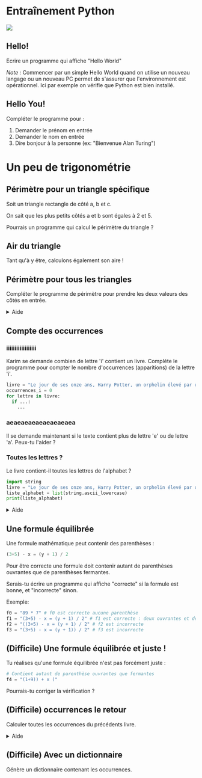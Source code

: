 # Entraînement Python
<img src="https://i.imgur.com/7jFH0SD.jpg?fb">

## Hello!
Ecrire un programme qui affiche "Hello World"

_*Note :*_ Commencer par un simple Hello World quand on utilise un nouveau langage ou un nouveau PC permet de s'assurer que l'environnement est opérationnel. Ici par exemple on vérifie que Python est bien installé.

## Hello You!
Compléter le programme pour :
1. Demander le prénom en entrée
2. Demander le nom en entrée
2. Dire bonjour à la personne (ex: "Bienvenue Alan Turing")

# Un peu de trigonométrie

## Périmètre pour un triangle spécifique
Soit un triangle rectangle de côté a, b et c.

On sait que les plus petits côtés a et b sont égales à 2 et 5.

Pourrais un programme qui calcul le périmètre du triangle ?

## Air du triangle
Tant qu'à y être, calculons également son aire !

## Périmètre pour tous les triangles
Compléter le programme de périmètre pour prendre les deux valeurs des côtés en entrée.
<details>
  <summary>Aide</summary>
  La fonction `input` renvoie une chaîne de caractère, il va falloir convertir pour faire des calculs
</details>

## Compte des occurrences
### iiiiiiiiiiiiiiiiii
Karim se demande combien de lettre 'i' contient un livre.
Compléte le programme pour compter le nombre d'occurrences (apparitions) de la lettre 'i'.
```python
livre = "Le jour de ses onze ans, Harry Potter, un orphelin élevé par un oncle et une tante qui le détestent, voit son existence bouleversée. Un géant vient le chercher pour l'emmener au collège Poudlard, école de sorcellerie, où une place l'attent depuis toujours. Qui est donc Harry Potter ? Et qui est l'effroyable V..., le mage dont personne n'ose prononcer le nom ?"
occurrences_i = 0
for lettre in livre:
  if ...:
    ...
```

### aeaeaeaeaeaeaeaeaea
Il se demande maintenant si le texte contient plus de lettre 'e' ou de lettre 'a'.
Peux-tu l'aider ?


### Toutes les lettres ?
Le livre contient-il toutes les lettres de l'alphabet ?
```python
import string
livre = "Le jour de ses onze ans, Harry Potter, un orphelin élevé par un oncle et une tante qui le détestent, voit son existence bouleversée. Un géant vient le chercher pour l'emmener au collège Poudlard, école de sorcellerie, où une place l'attent depuis toujours. Qui est donc Harry Potter ? Et qui est l'effroyable V..., le mage dont personne n'ose prononcer le nom ?"
liste_alphabet = list(string.ascii_lowercase)
print(liste_alphabet)
```
<details>
  <summary>Aide</summary>
  Tu peux supprimer chaque lettre trouver de la liste, les lettres restantes à la fin sont celles absentes du texte.
</details>

## Une formule équilibrée
Une formule mathématique peut contenir des parenthèses :
```python
(3+5) - x = (y + 1) / 2
```

Pour être correcte une formule doit contenir autant de parenthèses ouvrantes que de parenthèses fermantes.

Serais-tu écrire un programme qui affiche "correcte" si la formule est bonne, et "incorrecte" sinon.

Exemple:
```python
f0 = "89 * 7" # f0 est correcte aucune parenthèse
f1 = "(3+5) - x = (y + 1) / 2" # f1 est correcte : deux ouvrantes et deux fermantes
f2 = "((3+5) - x = (y + 1) / 2" # f2 est incorrecte
f3 = "(3+5) - x = (y + 1)) / 2" # f3 est incorrecte
```

## (Difficile) Une formule équilibrée et juste !
Tu réalises qu'une formule équilibrée n'est pas forcément juste :
```python
# Contient autant de parenthèse ouvrantes que fermantes
f4 = "(1+9)) + x ("
```
Pourrais-tu corriger la vérification ?

## (Difficile) occurrences le retour
Calculer toutes les occurrences du précédents livre.
<details>
  <summary>Aide</summary>
  Une liste de tuple peut contenir les occurrences :
  ```python
  # Par exemple pour le mot elephant
  [ ("a", 1), ("b", 0), ...., (e, 2),...,(z,0)]
  ```
  [Quesqu'un tuple ?](https://courspython.com/tuple.html)
</details>

## (Difficile) Avec un dictionnaire
Génère un dictionnaire contenant les occurrences.
